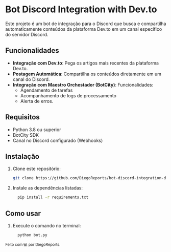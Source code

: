 # Bot Discord Integration with Dev.to

Este projeto é um bot de integração para o Discord que busca e compartilha automaticamente conteúdos da plataforma Dev.to em um canal específico do servidor Discord.

## Funcionalidades

- **Integração com Dev.to**: Pega os artigos mais recentes da plataforma Dev.to.
- **Postagem Automática**: Compartilha os conteúdos diretamente em um canal do Discord.
- **Integração com Maestro Orchestador (BotCity)**: Funcionalidades:
  - Agendamento de tarefas
  - Acompanhamento de logs de processamento
  - Alerta de erros.

## Requisitos

- Python 3.8 ou superior
- BotCity SDK
- Canal no Discord configurado (Webhooks)

## Instalação

1. Clone este repositório:

   ```bash
   git clone https://github.com/DiegoReports/bot-discord-integration-devto.git
   ```

2. Instale as dependências listadas:
   ```bash
     pip install -r requirements.txt
   ```

## Como usar

1. Execute o comando no terminal:
   ```bash
     python bot.py
   ```

<small>Feito com 💻 por DiegoReports.</small>

